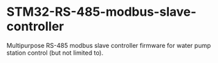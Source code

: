 # STM32-RS-485-modbus-slave-controller
Multipurpose RS-485 modbus slave controller firmware for water pump station control (but not limited to).
